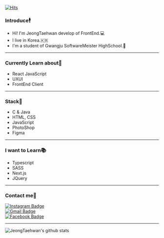 [![Hits](https://hits.seeyoufarm.com/api/count/incr/badge.svg?url=https%3A%2F%2Fgithub.com%2FJeongTaehwan%2Fhit-counter&count_bg=%23000000&title_bg=%23000000&icon=node-dot-js.svg&icon_color=%23FFFFFF&title=hits&edge_flat=false)](https://hits.seeyoufarm.com)
### Introduce🕴️
- Hi! I'm JeongTaehwan develop of FrontEnd.💻
- I live in Korea.🇰🇷
- I'm a student of Gwangju SoftwareMeister HighSchool.🏫

---

### Currently Learn about🤸

- React JavaScript
- UXUI
- FrontEnd Client

---

### Stack🔨

- C & Java
- HTML, CSS
- JavaScript
- PhotoShop
- Figma

---

### I want to Learn📚

- Typescript
- SASS
- Next.js
- JQuery

---

### Contact me📱

[![Instagram Badge](https://img.shields.io/badge/-Instagram-dd2a7b?style=flat-square&logo=instagram&logoColor=white&link=https://www.instagram.com/x0_ghks1)](https://www.instagram.com/x0_ghks1)  
[![Gmail Badge](https://img.shields.io/badge/-Gmail-c14438?style=flat-square&logo=Gmail&logoColor=white&link=mailto:kt26625417@gmail.com)](mailto:kt26625417@gmail.com)  
[![Facebook Badge](https://img.shields.io/badge/-Facebook-0000ff?style=flat-square&logo=Facebook&logoColor=white&link=https://www.facebook.com/profile.php?id=100012453123499)](https://www.facebook.com/profile.php?id=100012453123499)

---

![JeongTaehwan's github stats](https://github-readme-stats.vercel.app/api?username=JeongTaehwan&show_icons=true)
